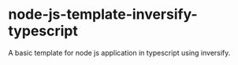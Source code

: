 # node-js-template-inversify-typescript
A basic template for node js application in typescript using inversify.
